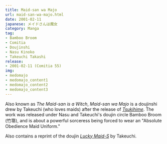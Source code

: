 ```yaml
---
title: Maid-san wa Majo
url: maid-san-wa-majo.html
date: 2001-02-11
japanese: メイドさんは魔女
category: Manga
tag:
- Bamboo Broom
- Comitia
- Doujinshi
- Nasu Kinoko
- Takeuchi Takashi
release:
- 2001-02-11 (Comitia 55)
img:
- medomajo
- medomajo_content1
- medomajo_content2
- medomajo_content3
---
```


Also known as *The Maid-san is a Witch*, *Maid-san wa Majo* is a doujinshi drew by Takeuchi (who loves maids) after the release of [*Tsukihime*](tsukihime.html). The work was released under Nasu and Takeuchi's doujin circle Bamboo Broom (竹箒), and is about a powerful sorceress being forced to wear an "Absolute Obedience Maid Uniform."

Also contains a reprint of the doujin [*Lucky Maid-S*](lucky-maid-s.html) by Takeuchi.